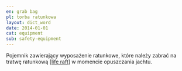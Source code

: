 ```yaml
---
en: grab bag
pl: torba ratunkowa
layout: dict_word
date: 2014-01-01
cat: equipment
sub: safety-equipment
---
```


Pojemnik zawierający wyposażenie ratunkowe, które należy zabrać na tratwę ratunkową [[life raft](/dict/life-raft.html)] 
w momencie opuszczania jachtu.

<!-- TODO: co powinno być w torbie -->
